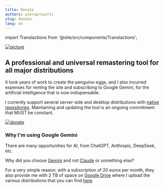 ```yaml
---
title: Donate
authors: pieroproietti
slug: donate
lang: en
---
```

import Translactions from '@site/src/components/Translactions';

<Translactions />

[![picture](/img/donate-picture.png)](https://paypal.me/penguinseggs)

## A professional and universal remastering tool for all major distributions

It took years of work to create the penguins-eggs, and I also incurred expenses for renting the site and subscribing to Google Gemini, for the artificial intelligence that is now indispensable.

I currently support several server-side and desktop distributions with [native repositories](https://github.com/pieroproietti/penguins-eggs/tree/master/DOCS). Maintaining and updating the tool is an ongoing commitment that MUST be constant.

[![donate](https://img.shields.io/badge/Donate-00457C?style=for-the-badge&logo=paypal&logoColor=white)](https://paypal.me/penguinseggs)

### Why I'm using Google Gemini
There are many opportunities for AI, from ChatGPT, Anthropic, DeepSeek, etc. 

Why did you choose [Gemini](https://gemini.google.com/) and not [Claude](https://claude.ai)  or something else?

For a very simple reason: with a subscription of 20 euros per month, they also provide me with 2 TB of space on [Google Drive](https://drive.google.com/) where I upload the various distributions that you can find [here](https://drive.google.com/drive/folders/19M7fDEebPZjEY4yHD79zSMWFndCPishN?hl).